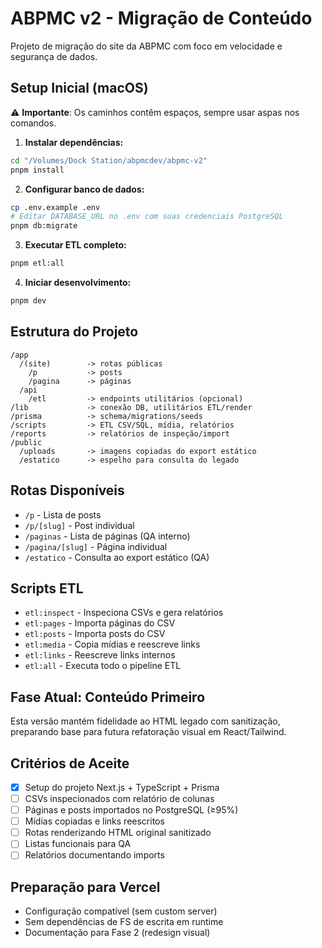 # ABPMC v2 - Migração de Conteúdo

Projeto de migração do site da ABPMC com foco em velocidade e segurança de dados.

## Setup Inicial (macOS)

⚠️ **Importante**: Os caminhos contêm espaços, sempre usar aspas nos comandos.

1. **Instalar dependências:**
```bash
cd "/Volumes/Dock Station/abpmcdev/abpmc-v2"
pnpm install
```

2. **Configurar banco de dados:**
```bash
cp .env.example .env
# Editar DATABASE_URL no .env com suas credenciais PostgreSQL
pnpm db:migrate
```

3. **Executar ETL completo:**
```bash
pnpm etl:all
```

4. **Iniciar desenvolvimento:**
```bash
pnpm dev
```

## Estrutura do Projeto

```
/app
  /(site)        -> rotas públicas
    /p           -> posts
    /pagina      -> páginas
  /api
    /etl         -> endpoints utilitários (opcional)
/lib             -> conexão DB, utilitários ETL/render
/prisma          -> schema/migrations/seeds
/scripts         -> ETL CSV/SQL, mídia, relatórios
/reports         -> relatórios de inspeção/import
/public
  /uploads       -> imagens copiadas do export estático
  /estatico      -> espelho para consulta do legado
```

## Rotas Disponíveis

- `/p` - Lista de posts
- `/p/[slug]` - Post individual
- `/paginas` - Lista de páginas (QA interno)
- `/pagina/[slug]` - Página individual
- `/estatico` - Consulta ao export estático (QA)

## Scripts ETL

- `etl:inspect` - Inspeciona CSVs e gera relatórios
- `etl:pages` - Importa páginas do CSV
- `etl:posts` - Importa posts do CSV  
- `etl:media` - Copia mídias e reescreve links
- `etl:links` - Reescreve links internos
- `etl:all` - Executa todo o pipeline ETL

## Fase Atual: Conteúdo Primeiro

Esta versão mantém fidelidade ao HTML legado com sanitização, preparando base para futura refatoração visual em React/Tailwind.

## Critérios de Aceite

- [x] Setup do projeto Next.js + TypeScript + Prisma
- [ ] CSVs inspecionados com relatório de colunas
- [ ] Páginas e posts importados no PostgreSQL (≥95%)
- [ ] Mídias copiadas e links reescritos
- [ ] Rotas renderizando HTML original sanitizado
- [ ] Listas funcionais para QA
- [ ] Relatórios documentando imports

## Preparação para Vercel

- Configuração compatível (sem custom server)
- Sem dependências de FS de escrita em runtime
- Documentação para Fase 2 (redesign visual)
